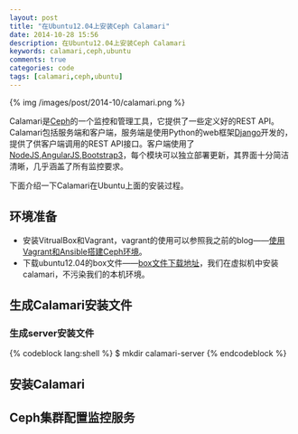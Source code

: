 ```yaml
---
layout: post
title: "在Ubuntu12.04上安装Ceph Calamari"
date: 2014-10-28 15:56
description: 在Ubuntu12.04上安装Ceph Calamari
keywords: calamari,ceph,ubuntu
comments: true
categories: code
tags: [calamari,ceph,ubuntu]
---
```

  
{% img /images/post/2014-10/calamari.png %}  
  
Calamari是[Ceph][ceph]的一个监控和管理工具，它提供了一些定义好的REST API。Calamari包括服务端和客户端，服务端是使用Python的web框架[Django][django]开发的，提供了供客户端调用的REST API接口。客户端使用了[NodeJS][nodejs],[AngularJS][angularjs],[Bootstrap3][bootstrap]，每个模块可以独立部署更新，其界面十分简洁清晰，几乎涵盖了所有监控要求。  
  
下面介绍一下Calamari在Ubuntu上面的安装过程。  
  
<!--more-->
  
## 环境准备

* 安装VitrualBox和Vagrant，vagrant的使用可以参照我之前的blog——[使用Vagrant和Ansible搭建Ceph环境][vagrant_blog]。
* 下载ubuntu12.04的box文件——[box文件下载地址][vagrant_box]，我们在虚拟机中安装calamari，不污染我们的本机环境。
  
## 生成Calamari安装文件  
### 生成server安装文件
  
{% codeblock lang:shell %}
$ mkdir calamari-server	
{% endcodeblock %}     
  

## 安装Calamari

## Ceph集群配置监控服务



[ceph]: http://ceph.com/
[django]: https://www.djangoproject.com/
[nodejs]: http://nodejs.org/
[angularjs]: https://angularjs.org/
[bootstrap]: http://getbootstrap.com/
[vagrant_blog]: http://zhaozhiming.github.io/blog/2014/10/02/ceph-install-with-vagrant-and-ansible
[vagrant_box]: https://vagrantcloud.com/discover/featured